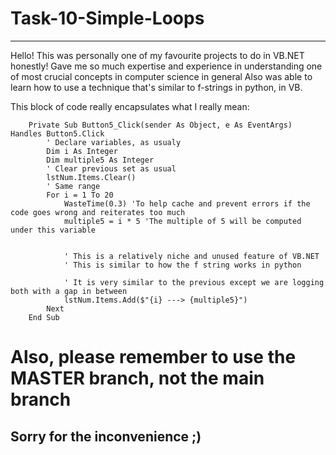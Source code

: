 # Task-10-Simple-Loops
---
Hello! This was personally one of my favourite projects to do in VB.NET honestly!
Gave me so much expertise and experience in understanding one of most crucial concepts in computer science in general
Also was able to learn how to use a technique that's similar to f-strings in python, in VB.

This block of code really encapsulates what I really mean:
```
    Private Sub Button5_Click(sender As Object, e As EventArgs) Handles Button5.Click
        ' Declare variables, as usualy
        Dim i As Integer
        Dim multiple5 As Integer
        ' Clear previous set as usual
        lstNum.Items.Clear()
        ' Same range
        For i = 1 To 20
            WasteTime(0.3) 'To help cache and prevent errors if the code goes wrong and reiterates too much
            multiple5 = i * 5 'The multiple of 5 will be computed under this variable


            ' This is a relatively niche and unused feature of VB.NET
            ' This is similar to how the f string works in python

            ' It is very similar to the previous except we are logging both with a gap in between
            lstNum.Items.Add($"{i} ---> {multiple5}")
        Next
    End Sub
```

# Also, please remember to use the MASTER branch, not the main branch
## Sorry for the inconvenience ;)
